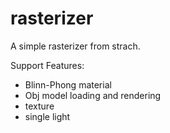 # rasterizer


A simple rasterizer from strach.


Support Features:
  - Blinn-Phong material
  - Obj model loading and rendering
  - texture
  - single light
